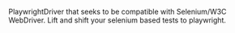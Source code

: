 PlaywrightDriver that seeks to be compatible with Selenium/W3C WebDriver. Lift and shift your selenium based tests to playwright.





